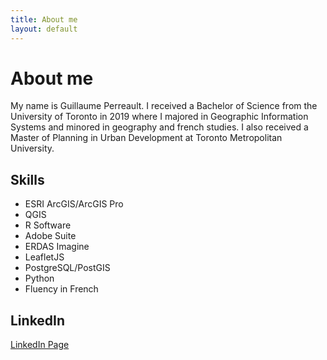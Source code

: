 ```yaml
---
title: About me
layout: default
---
```


# About me
My name is Guillaume Perreault. I received a Bachelor of Science from the University of Toronto in 2019 where I majored in Geographic Information Systems and minored in geography and french studies. I also received a Master of Planning in Urban Development at Toronto Metropolitan University.


## Skills
* ESRI ArcGIS/ArcGIS Pro
* QGIS
* R Software
* Adobe Suite
* ERDAS Imagine
* LeafletJS
* PostgreSQL/PostGIS
* Python
* Fluency in French

## LinkedIn
[LinkedIn Page](https://www.linkedin.com/in/guillaume-perreault-5b9b352b1/)

